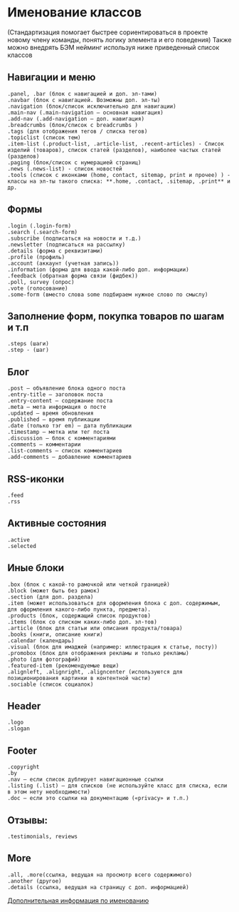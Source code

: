 # Именование классов

\(Стандартизация помогает быстрее сориентироваться в проекте новому члену команды, понять логику элемента и его поведения\) Также можно внедрять БЭМ нейминг используя ниже приведенный список классов

## Навигации и меню

```
.panel, .bar (блок с навигацией и доп. эл-тами)
.navbar (блок с навигацией. Возможны доп. эл-ты)
.navigation (блок/список исключительно для навигации)
.main-nav (.main-navigation — основная навигация)
.add-nav (.add-navigation — доп. навигация)
.breadcrumbs (блок/список с breadcrumbs )
.tags (для отображения тегов / списка тегов)
.topiclist (список тем)
.item-list (.product-list, .article-list, .recent-articles) - Список изделий (товаров), список статей (разделов), наиболее частых статей (разделов)
.paging (блок/список с нумерацией страниц)
.news (.news-list) - список новостей
.tools (список с иконками (home, contact, sitemap, print и прочее) ) - классы на эл-ты такого списка: **.home, .contact, .sitemap, .print** и др.
```

## Формы

```
.login (.login-form)
.search (.search-form)
.subscribe (подписаться на новости и т.д.)
.newsletter (подписаться на рассылку)
.details (форма с реквизитами)
.profile (профиль)
.account (аккаунт (учетная запись))
.information (форма для ввода какой-либо доп. информации)
.feedback (обратная форма связи (фидбек))
.poll, survey (опрос)
.vote (голосование)
.some-form (вместо слова some подбираем нужное слово по смыслу)
```

## Заполнение форм, покупка товаров по шагам и т.п

```
.steps (шаги)
.step - (шаг)
```

## Блог

```
.post – объявление блока одного поста
.entry-title – заголовок поста
.entry-content – содержание поста
.meta – мета информация о посте
.updated — время обновления
.published — время публикации
.date (только тэг em) — дата публикации
.timestamp — метка или тег поста
.discussion — блок с комментариями
.comments – комментарии
.list-comments — список комментариев
.add-comments — добавление комментариев
```

## RSS-иконки

```
.feed
.rss
```

## Активные состояния

```
.active
.selected
```

## Иные блоки

```
.box (блок с какой-то рамочкой или четкой границей)
.block (может быть без рамок)
.section (для доп. раздела)
.item (может использоваться для оформления блока с доп. содержимым, для оформления какого-либо пункта, предмета).
.products (блок, содержащий список продуктов)
.items (блок со списком каких-либо доп. эл-тов)
.article (блок для статьи или описания продукта/товара)
.books (книги, описание книги)
.calendar (календарь)
.visual (блок для имаджей (например: иллюстрация к статье, посту))
.promobox (блок для отображения рекламы и только рекламы)
.photo (для фотографий)
.featured-item (рекомендуемые вещи)
.alignleft, .alignright, .aligncenter (используются для позиционирования картинки в контентной части)
.sociable (список социалок)
```

## Header

```
.logo
.slogan
```

## Footer

```
.copyright
.by
.nav – если список дублирует навигационные ссылки
.listing (.list) – для списков (не используйте класс для списка, если в этом нету необходимости)
.doc – если это ссылки на документацию («privacy» и т.п.)
```

## Отзывы:

```
.testimonials, reviews
```

## More

```
.all, .more(ссылка, ведущая на просмотр всего содержимого)
.another (другое)
.details (ссылка, ведущая на страницу с доп. информацией)
```

[Дополнительная информация по именованию](http://codepen.io/MOgorodnik/pen/eNEwQN)

